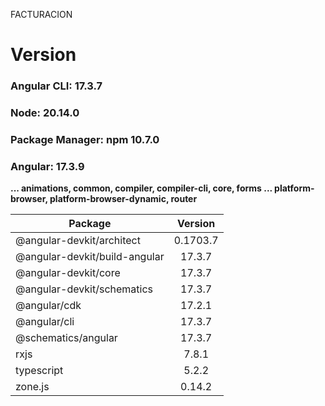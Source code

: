 
FACTURACION

                     
    
# Version
### Angular CLI: 17.3.7
### Node: 20.14.0 
### Package Manager: npm 10.7.0
### Angular: 17.3.9
**... animations, common, compiler, compiler-cli, core, forms
... platform-browser, platform-browser-dynamic, router**

| Package                       | Version |
|-------------------------------|:-------:|
| @angular-devkit/architect     | 0.1703.7|
| @angular-devkit/build-angular | 17.3.7  |
| @angular-devkit/core          | 17.3.7  |
| @angular-devkit/schematics    | 17.3.7  |
| @angular/cdk                  | 17.2.1  |
| @angular/cli                  | 17.3.7  |
| @schematics/angular           | 17.3.7  |
| rxjs                          | 7.8.1   |
| typescript                    | 5.2.2   |
| zone.js                       | 0.14.2  |